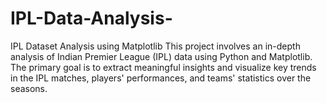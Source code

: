 # IPL-Data-Analysis-
IPL Dataset Analysis using Matplotlib This project involves an in-depth analysis of Indian Premier League (IPL) data using Python and Matplotlib. The primary goal is to extract meaningful insights and visualize key trends in the IPL matches, players' performances, and teams' statistics over the seasons.
